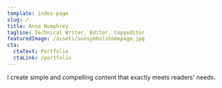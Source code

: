 ```yaml
---
template: index-page
slug: /
title: Anna Humphrey
tagline: Technical Writer, Editor, Copyeditor
featuredImage: /assets/sunsymbolshomepage.jpg
cta:
  ctaText: Portfolio
  ctaLink: /portfolio
---
```


I create simple and compelling content that exactly meets readers' needs. 


